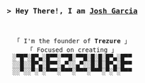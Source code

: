 
<h3 align="center">
        <samp>&gt; Hey There!, I am
                <b><a target="_blank" href="https://josh2c.github.io/jgarcia/index.html">Josh Garcia</a></b>
        </samp>
</h3>
<br>

<p align="center">
        <!-- Intro -->
        <samp>
                「 I'm the founder of <b>Trezure</b> 」
                <br>
                「 Focused on creating</b> 」
                <br>
░▀█▀░█▀▄░█▀▀░▀▀█░▀▀█░█░█░█▀▄░█▀▀
░░█░░█▀▄░█▀▀░▄▀░░▄▀░░█░█░█▀▄░█▀▀
░░▀░░▀░▀░▀▀▀░▀▀▀░▀▀▀░▀▀▀░▀░▀░▀▀▀
